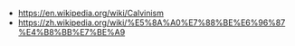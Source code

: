 - https://en.wikipedia.org/wiki/Calvinism
- https://zh.wikipedia.org/wiki/%E5%8A%A0%E7%88%BE%E6%96%87%E4%B8%BB%E7%BE%A9